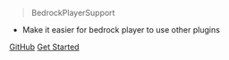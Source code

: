 > BedrockPlayerSupport

- Make it easier for bedrock player to use other plugins

[GitHub](https://github.com/DongShaoNB/BedrockPlayerSupport)
[Get Started](language.md)